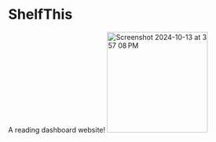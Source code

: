 # ShelfThis
A reading dashboard website! 
<img width="205" alt="Screenshot 2024-10-13 at 3 57 08 PM" src="https://github.com/user-attachments/assets/5bcf3fe6-4483-43a8-bd74-c32058cad816">
